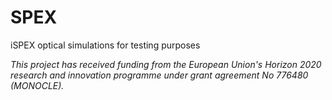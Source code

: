 # SPEX
iSPEX optical simulations for testing purposes

_This project has received funding from the European Union's Horizon 2020 research and innovation programme under grant agreement No 776480 (MONOCLE)._
